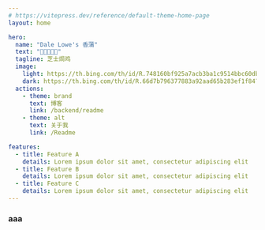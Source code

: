 ```yaml
---
# https://vitepress.dev/reference/default-theme-home-page
layout: home

hero:
  name: "Dale Lowe's 香蒲"
  text: "🍓🍓🍓🍓🍓"
  tagline: 芝士焗鸡
  image: 
    light: https://th.bing.com/th/id/R.748160bf925a7acb3ba1c9514bbc60db?rik=AYY%2bJ9WcXYIMgw&riu=http%3a%2f%2fseopic.699pic.com%2fphoto%2f50017%2f0822.jpg_wh1200.jpg&ehk=CMVcdZMU6xxsjVjafO70cFcmJvD62suFC1ytk8UuAUk%3d&risl=&pid=ImgRaw&r=0
    dark: https://th.bing.com/th/id/R.66d7b796377883a92aad65b283ef1f84?rik=sQ%2fKoYAcr%2bOwsw&riu=http%3a%2f%2fwww.quazero.com%2fuploads%2fallimg%2f140305%2f1-140305131415.jpg&ehk=Hxl%2fQ9pbEiuuybrGWTEPJOhvrFK9C3vyCcWicooXfNE%3d&risl=&pid=ImgRaw&r=0s
  actions:
    - theme: brand
      text: 博客
      link: /backend/readme
    - theme: alt
      text: 关于我
      link: /Readme

features:
  - title: Feature A
    details: Lorem ipsum dolor sit amet, consectetur adipiscing elit
  - title: Feature B
    details: Lorem ipsum dolor sit amet, consectetur adipiscing elit
  - title: Feature C
    details: Lorem ipsum dolor sit amet, consectetur adipiscing elit
---
```


### aaa
